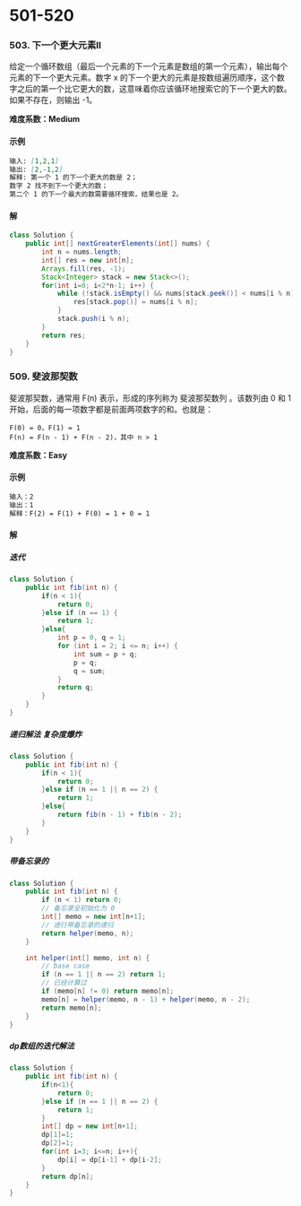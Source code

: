# 501-520

### 503. 下一个更大元素II

给定一个循环数组（最后一个元素的下一个元素是数组的第一个元素），输出每个元素的下一个更大元素。数字 x 的下一个更大的元素是按数组遍历顺序，这个数字之后的第一个比它更大的数，这意味着你应该循环地搜索它的下一个更大的数。如果不存在，则输出 -1。

**难度系数：Medium**

#### 示例

```markdown
输入: [1,2,1]
输出: [2,-1,2]
解释: 第一个 1 的下一个更大的数是 2；
数字 2 找不到下一个更大的数； 
第二个 1 的下一个最大的数需要循环搜索，结果也是 2。

```

#### 解

```java
class Solution {
    public int[] nextGreaterElements(int[] nums) {
        int n = nums.length;
        int[] res = new int[n];
        Arrays.fill(res, -1);
        Stack<Integer> stack = new Stack<>();
        for(int i=0; i<2*n-1; i++) {
            while (!stack.isEmpty() && nums[stack.peek()] < nums[i % n]) {
                res[stack.pop()] = nums[i % n];
            }
            stack.push(i % n);
        }
        return res;
    }
}
```





### 509. 斐波那契数

斐波那契数，通常用 F(n) 表示，形成的序列称为 斐波那契数列 。该数列由 0 和 1 开始，后面的每一项数字都是前面两项数字的和。也就是：

```
F(0) = 0，F(1) = 1
F(n) = F(n - 1) + F(n - 2)，其中 n > 1
```

**难度系数：Easy**

#### 示例

```markdown
输入：2
输出：1
解释：F(2) = F(1) + F(0) = 1 + 0 = 1
```

#### 解

##### 迭代

```java
class Solution {
    public int fib(int n) {
        if(n < 1){
            return 0;
        }else if (n == 1) {
            return 1;
        }else{
            int p = 0, q = 1;
            for (int i = 2; i <= n; i++) {
                int sum = p + q;
                p = q; 
                q = sum; 
            }
            return q;
        }
    }
} 
```

##### 递归解法 复杂度爆炸

```java
class Solution {
    public int fib(int n) {
        if(n < 1){
            return 0;
        }else if (n == 1 || n == 2) {
            return 1;
        }else{
            return fib(n - 1) + fib(n - 2);
        }
    }
}
```

##### 带备忘录的

```java
class Solution {
    public int fib(int n) {  
        if (n < 1) return 0;
        // 备忘录全初始化为 0
        int[] memo = new int[n+1];
        // 进行带备忘录的递归
        return helper(memo, n);
    }

    int helper(int[] memo, int n) {
        // base case
        if (n == 1 || n == 2) return 1;
        // 已经计算过
        if (memo[n] != 0) return memo[n];
        memo[n] = helper(memo, n - 1) + helper(memo, n - 2);
        return memo[n];
    }
}
```

##### dp数组的迭代解法

```java
class Solution {
    public int fib(int n) {
        if(n<1){
            return 0;
        }else if (n == 1 || n == 2) {
            return 1;
        }
        int[] dp = new int[n+1];
        dp[1]=1;
        dp[2]=1;
        for(int i=3; i<=n; i++){
            dp[i] = dp[i-1] + dp[i-2];
        }
        return dp[n];
    }
}

```



